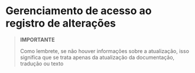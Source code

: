 # Gerenciamento de acesso ao registro de alterações

>**IMPORTANTE**
>
>Como lembrete, se não houver informações sobre a atualização, isso significa que se trata apenas da atualização da documentação, tradução ou texto
